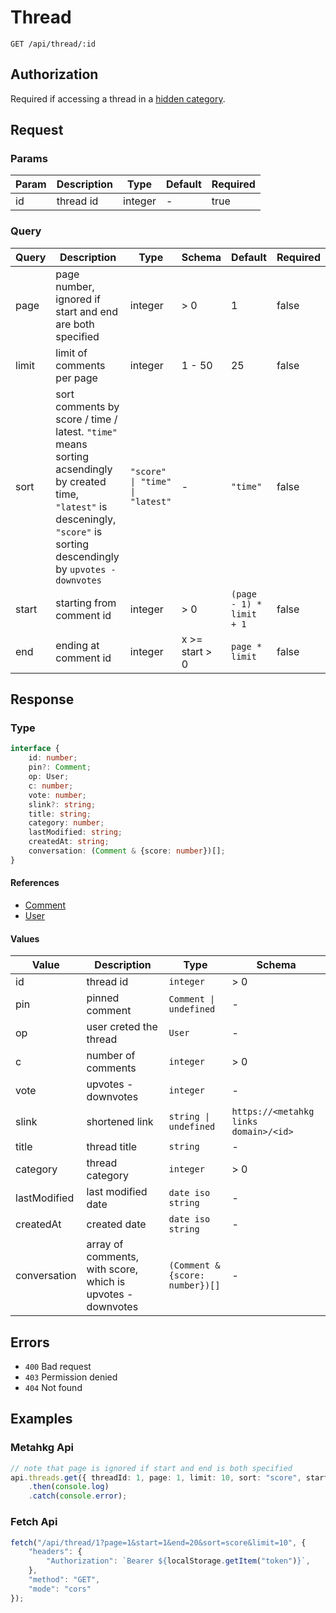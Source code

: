 # Thread

`GET /api/thread/:id`

## Authorization

Required if accessing a thread in a [hidden category](../../../customize/categories/hide).

## Request

### Params

| Param | Description | Type    | Default | Required |
| ----- | ----------- | ------- | ------- | -------- |
| id    | thread id   | integer | -       | true     |

### Query

| Query | Description                                                                                                                                                                       | Type                            | Schema         | Default                  | Required |
| ----- | --------------------------------------------------------------------------------------------------------------------------------------------------------------------------------- | ------------------------------- | -------------- | ------------------------ | -------- |
| page  | page number, ignored if start and end are both specified                                                                                                                                                                      | integer                         | > 0            | 1                        | false    |
| limit | limit of comments per page                                                                                                                                                        | integer                         | 1 - 50    | 25                       | false    |
| sort  | sort comments by score / time / latest. `"time"` means sorting acsendingly by created time, `"latest"` is desceningly, `"score"` is sorting descendingly by `upvotes - downvotes` | `"score" \| "time" \| "latest"` | -              | `"time"`                 | false    |
| start | starting from comment id                                                                                                                                                          | integer                         | > 0            | `(page - 1) * limit + 1` | false    |
| end   | ending at comment id                                                                                                                                                              | integer                         | x >= start > 0 | `page * limit`           | false    |

## Response

### Type

```typescript
interface {
    id: number;
    pin?: Comment;
    op: User;
    c: number;
    vote: number;
    slink?: string;
    title: string;
    category: number;
    lastModified: string;
    createdAt: string;
    conversation: (Comment & {score: number})[];
}
```

#### References

- [Comment](../types/comment)
- [User](../types/user)

#### Values

| Value        | Description                                                 | Type                            | Schema                                |
| ------------ | ----------------------------------------------------------- | ------------------------------- | ------------------------------------- |
| id           | thread id                                                   | `integer`                       | > 0                                   |
| pin          | pinned comment                                              | `Comment \| undefined`          | -                                     |
| op           | user creted the thread                                      | `User`                          | -                                     |
| c            | number of comments                                          | `integer`                       | > 0                                   |
| vote         | upvotes - downvotes                                         | `integer`                       | -                                     |
| slink        | shortened link                                              | `string \| undefined`           | `https://<metahkg links domain>/<id>` |
| title        | thread title                                                | `string`                        | -                                     |
| category     | thread category                                             | `integer`                       | > 0                                   |
| lastModified | last modified date                                          | `date iso string`               | -                                     |
| createdAt    | created date                                                | `date iso string`               | -                                     |
| conversation | array of comments, with score, which is upvotes - downvotes | `(Comment & {score: number})[]` | -                                     |

## Errors

- `400` Bad request
- `403` Permission denied
- `404` Not found

## Examples

### Metahkg Api

```typescript
// note that page is ignored if start and end is both specified
api.threads.get({ threadId: 1, page: 1, limit: 10, sort: "score", start: 1, end: 20 });
    .then(console.log)
    .catch(console.error);
```

### Fetch Api

```typescript
fetch("/api/thread/1?page=1&start=1&end=20&sort=score&limit=10", {
    "headers": {
        "Authorization": `Bearer ${localStorage.getItem("token")}`,
    },
    "method": "GET",
    "mode": "cors"
});
```
